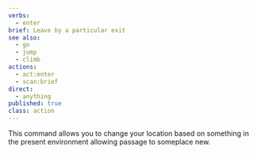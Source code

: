 ```yaml
---
verbs: 
  - enter
brief: Leave by a particular exit
see also: 
  - go
  - jump
  - climb
actions:
  - act:enter
  - scan:brief
direct:
  - anything
published: true
class: action
---
```


This command allows you to change your location based on something in the
present environment allowing passage to someplace new.

